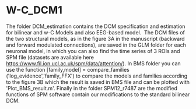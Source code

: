 # W-C_DCM1
The folder DCM_estimation contains the DCM specification and estimation for bilinear and w-C Models and also EEG-based model.  
The DCM files of the two structural models, as in the figure 3A in the manuscript (backward and forward modulated connections), 
are saved in the GLM folder for each neuronal model, in which you can also find the time series of 3 ROIs and SPM file (datasets are available here https://www.fil.ion.ucl.ac.uk/spm/data/attention/). 
In BMS folder you can use the function [family,model] = compare_families ('log_evidence','family_FFX') to compare the models 
and families according to the figure 3B which the result is saved in BMS file and can be plotted with 'Plot_BMS_result.m'. Finally in
the folder SPM12_r7487 are the modified functions of SPM software contain our modifications to the standard bilinear DCM.
